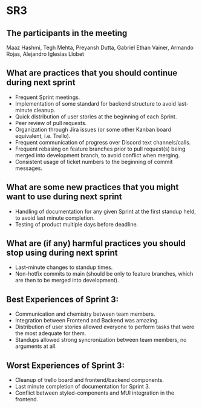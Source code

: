 # SR3

## The participants in the meeting 
Maaz Hashmi, Tegh Mehta, Preyansh Dutta, Gabriel Ethan Vainer, Armando Rojas, Alejandro Iglesias Llobet

## What are practices that you should continue during next sprint
- Frequent Sprint meetings.
- Implementation of some standard for backend structure to avoid last-minute cleanup.
- Quick distribution of user stories at the beginning of each Sprint.
- Peer review of pull requests.
- Organization through Jira issues (or some other Kanban board equivalent, i.e. Trello).
- Frequent communication of progress over Discord text channels/calls.
- Frequent rebasing on feature branches prior to pull request(s) being merged into development branch, to avoid conflict when merging.
- Consistent usage of ticket numbers to the beginning of commit messages.

## What are some new practices that you might want to use during next sprint 
- Handling of documentation for any given Sprint at the first standup held, to avoid last minute completion.
- Testing of product multiple days before deadline.

## What are (if any) harmful practices you should stop using during next sprint 
- Last-minute changes to standup times.
- Non-hotfix commits to main (should be only to feature branches, which are then to be merged into development).

## Best Experiences of Sprint 3:
- Communication and chemistry between team members.
- Integration between Frontend and Backend was amazing.
- Distribution of user stories allowed everyone to perform tasks that were the most adequate for them.
- Standups allowed strong syncronization between team members, no arguments at all.

## Worst Experiences of Sprint 3:
- Cleanup of trello board and frontend/backend components.
- Last minute completion of documentation for Sprint 3.
- Conflict between styled-components and MUI integration in the frontend.
